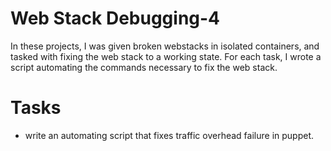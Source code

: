 # Web Stack Debugging-4

In these projects, I was given broken webstacks in isolated containers, and tasked with fixing the web stack to a working state. For each task, I wrote a script automating the commands necessary to fix the web stack.

# Tasks 

* write an automating script that fixes traffic overhead failure in puppet.
